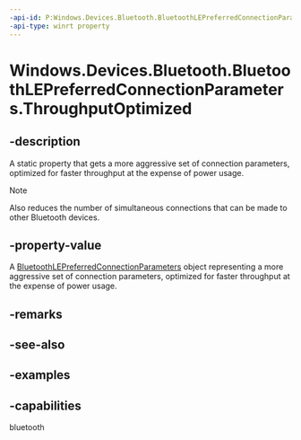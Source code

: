 ```yaml
---
-api-id: P:Windows.Devices.Bluetooth.BluetoothLEPreferredConnectionParameters.ThroughputOptimized
-api-type: winrt property
---
```


# Windows.Devices.Bluetooth.BluetoothLEPreferredConnectionParameters.ThroughputOptimized

<!--
public static Windows.Devices.Bluetooth.BluetoothLEPreferredConnectionParameters ThroughputOptimized { get; }
-->

## -description

A static property that gets a more aggressive set of connection parameters, optimized for faster throughput at the expense of power usage.

> [!NOTE]
> Also reduces the number of simultaneous connections that can be made to other Bluetooth devices.

## -property-value

A [BluetoothLEPreferredConnectionParameters](bluetoothlepreferredconnectionparameters.md) object representing a more aggressive set of connection parameters, optimized for faster throughput at the expense of power usage.

## -remarks

## -see-also

## -examples

## -capabilities
bluetooth
